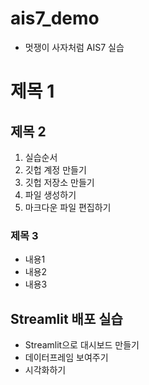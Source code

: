 # ais7_demo
* 멋쟁이 사자처럼 AIS7 실습

# 제목 1
## 제목 2
1. 실습순서
2. 깃헙 계정 만들기
3. 깃헙 저장소 만들기
4. 파일 생성하기
5. 마크다운 파일 편집하기
### 제목 3
* 내용1
* 내용2
* 내용3

## Streamlit 배포 실습
* Streamlit으로 대시보드 만들기
* 데이터프레임 보여주기
* 시각화하기
